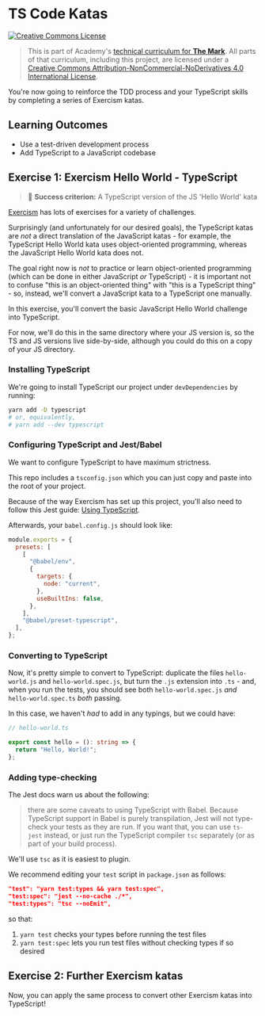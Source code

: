 # TS Code Katas

<a rel="license" href="http://creativecommons.org/licenses/by-nc-nd/4.0/"><img alt="Creative Commons License" style="border-width:0" src="https://i.creativecommons.org/l/by-nc-nd/4.0/88x31.png" /></a>

> This is part of Academy's [technical curriculum for **The Mark**](https://github.com/WeAreAcademy/curriculum-mark). All parts of that curriculum, including this project, are licensed under a <a rel="license" href="http://creativecommons.org/licenses/by-nc-nd/4.0/">Creative Commons Attribution-NonCommercial-NoDerivatives 4.0 International License</a>.

You're now going to reinforce the TDD process and your TypeScript skills by completing a series of Exercism katas.

## Learning Outcomes

- Use a test-driven development process
- Add TypeScript to a JavaScript codebase

## Exercise 1: Exercism Hello World - TypeScript

> 🎯 **Success criterion:** A TypeScript version of the JS 'Hello World' kata

[Exercism](https://exercism.io/) has lots of exercises for a variety of challenges.

Surprisingly (and unfortunately for our desired goals), the TypeScript katas are _not_ a direct translation of the JavaScript katas - for example, the TypeScript Hello World kata uses object-oriented programming, whereas the JavaScript Hello World kata does not.

The goal right now is _not_ to practice or learn object-oriented programming (which can be done in either JavaScript _or_ TypeScript) - it is important not to confuse "this is an object-oriented thing" with "this is a TypeScript thing" - so, instead, we'll convert a JavaScript kata to a TypeScript one manually.

In this exercise, you'll convert the basic JavaScript Hello World challenge into TypeScript.

For now, we'll do this in the same directory where your JS version is, so the TS and JS versions live side-by-side, although you could do this on a copy of your JS directory.

### Installing TypeScript

We're going to install TypeScript our project under `devDependencies` by running:

```bash
yarn add -D typescript
# or, equivalently,
# yarn add --dev typescript
```

### Configuring TypeScript and Jest/Babel

We want to configure TypeScript to have maximum strictness.

This repo includes a `tsconfig.json` which you can just copy and paste into the root of your project.

Because of the way Exercism has set up this project, you'll also need to follow this Jest guide: [Using TypeScript](https://jestjs.io/docs/en/getting-started#using-typescript).

Afterwards, your `babel.config.js` should look like:

```js
module.exports = {
  presets: [
    [
      "@babel/env",
      {
        targets: {
          node: "current",
        },
        useBuiltIns: false,
      },
    ],
    "@babel/preset-typescript",
  ],
};
```

### Converting to TypeScript

Now, it's pretty simple to convert to TypeScript: duplicate the files `hello-world.js` and `hello-world.spec.js`, but turn the `.js` extension into `.ts` - and, when you run the tests, you should see both `hello-world.spec.js` _and_ `hello-world.spec.ts` _both_ passing.

In this case, we haven't _had_ to add in any typings, but we could have:

```ts
// hello-world.ts

export const hello = (): string => {
  return "Hello, World!";
};
```

### Adding type-checking

The Jest docs warn us about the following:

> there are some caveats to using TypeScript with Babel. Because TypeScript support in Babel is purely transpilation, Jest will not type-check your tests as they are run. If you want that, you can use `ts-jest` instead, or just run the TypeScript compiler `tsc` separately (or as part of your build process).

We'll use `tsc` as it is easiest to plugin.

We recommend editing your `test` script in `package.json` as follows:

```json
"test": "yarn test:types && yarn test:spec",
"test:spec": "jest --no-cache ./*",
"test:types": "tsc --noEmit",
```

so that:

1. `yarn test` checks your types before running the test files
2. `yarn test:spec` lets you run test files without checking types if so desired

## Exercise 2: Further Exercism katas

Now, you can apply the same process to convert other Exercism katas into TypeScript!
